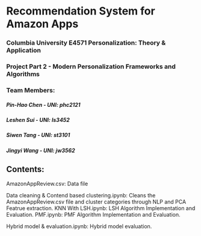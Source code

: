 
# Recommendation System for Amazon Apps

### Columbia University E4571 Personalization: Theory & Application
### Project Part 2 - Modern Personalization Frameworks and Algorithms


### Team Members:
##### Pin-Hao Chen - UNI: phc2121 
##### Leshen Sui - UNI: ls3452
##### Siwen Tang - UNI: st3101
##### Jingyi Wang - UNI: jw3562




## Contents:

AmazonAppReview.csv: Data file  

Data cleaning & Contend based clustering.ipynb: Cleans the AmazonAppReview.csv file and cluster categories through NLP and PCA Featrue extraction.
KNN With LSH.ipynb: LSH Algorithm Implementation and Evaluation.
PMF.ipynb: PMF Algorithm Implementation and Evaluation.

Hybrid model & evaluation.ipynb: Hybrid model evaluation.
